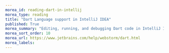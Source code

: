 ```yaml
---
morea_id: reading-dart-in-intellij
morea_type: reading
title: "Dart Language support in IntelliJ IDEA"
published: True
morea_summary: "Editing, running, and debugging Dart code in IntelliJ IDEA (aka Webstorm)"
morea_sort_order: 10
morea_url: https://www.jetbrains.com/help/webstorm/dart.html
morea_labels: 
---
```

